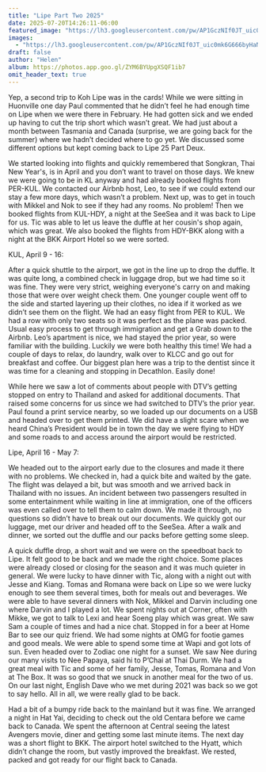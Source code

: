 ```yaml
---
title: "Lipe Part Two 2025"
date: 2025-07-20T14:26:11-06:00
featured_image: "https://lh3.googleusercontent.com/pw/AP1GczNIf0JT_uic0mk6G666byHaNu8LYkaWJldOH55M_pBIG7H6NBK_Cc-ZW_GCvjuCzgEaDAAp64EJvA-Y05s7tw0_SGOXs7zik-UJS6Xbdz41XIA7wVyDnybTF4VnXXWRCB-QDq9wIO7zTLFNPclIyKP4NQ=w1247-h935-s-no?authuser=0"
images:
  - "https://lh3.googleusercontent.com/pw/AP1GczNIf0JT_uic0mk6G666byHaNu8LYkaWJldOH55M_pBIG7H6NBK_Cc-ZW_GCvjuCzgEaDAAp64EJvA-Y05s7tw0_SGOXs7zik-UJS6Xbdz41XIA7wVyDnybTF4VnXXWRCB-QDq9wIO7zTLFNPclIyKP4NQ=w1247-h935-s-no?authuser=0"
draft: false
author: "Helen"
album: https://photos.app.goo.gl/ZYM6BYUpgXSQF1ib7
omit_header_text: true
---
```


Yep, a second trip to Koh Lipe was in the cards! While we were sitting in Huonville one day Paul commented that he didn’t feel he had enough time on Lipe when we were there in February. He had gotten sick and we ended up having to cut the trip short which wasn’t great. We had just about a month between Tasmania and Canada (surprise, we are going back for the summer) where we hadn’t decided where to go yet. We discussed some different options but kept coming back to Lipe 25 Part Deux. 

We started looking into flights and quickly remembered that Songkran, Thai New Year's, is in April and you don’t want to travel on those days. We knew we were going to be in KL anyway and had already booked flights from PER-KUL. We contacted our Airbnb host, Leo, to see if we could extend our stay a few more days, which wasn’t a problem. Next up, was to get in touch with Mikkel and Nok to see if they had any rooms. No problem! Then we booked flights from KUL-HDY, a night at the SeeSea and it was back to Lipe for us. Tic was able to let us leave the duffle at her cousin's shop again, which was great. We also booked the flights from HDY-BKK along with a night at the BKK Airport Hotel so we were sorted. 

KUL, April 9 - 16:

After a quick shuttle to the airport, we got in the line up to drop the duffle. It was quite long, a combined check in luggage drop, but we had time so it was fine. They were very strict, weighing everyone's carry on and making those that were over weight check them. One younger couple went off to the side and started layering up their clothes, no idea if it worked as we didn’t see them on the flight. We had an easy flight from PER to KUL. We had a row with only two seats so it was perfect as the plane was packed. Usual easy process to get through immigration and get a Grab down to the Airbnb. Leo’s apartment is nice, we had stayed the prior year, so were familiar with the building. Luckily we were both healthy this time! We had a couple of days to relax, do laundry, walk over to KLCC and go out for breakfast and coffee. Our biggest plan here was a trip to the dentist since it was time for a cleaning and stopping in Decathlon. Easily done! 

While here we saw a lot of comments about people with DTV’s getting stopped on entry to Thailand and asked for additional documents. That raised some concerns for us since we had switched to DTV’s the prior year. Paul found a print service nearby, so we loaded up our documents on a USB and headed over to get them printed. We did have a slight scare when we heard China’s President would be in town the day we were flying to HDY and some roads to and access around the airport would be restricted.  

Lipe, April 16 - May 7:
 
We headed out to the airport early due to the closures and made it there with no problems. We checked in, had a quick bite and waited by the gate. The flight was delayed a bit, but was smooth and we arrived back in Thailand with no issues. An incident between two passengers resulted in some entertainment while waiting in line at immigration, one of the officers was even called over to tell them to calm down. We made it through, no questions so didn’t have to break out our documents. We quickly got our luggage, met our driver and headed off to the SeeSea. After a walk and dinner, we sorted out the duffle and our packs before getting some sleep. 

A quick duffle drop, a short wait and we were on the speedboat back to Lipe. It felt good to be back and we made the right choice. Some places were already closed or closing for the season and it was much quieter in general. We were lucky to have dinner with Tic, along with a night out with Jesse and Kiang. Tomas and Romana were back on Lipe so we were lucky enough to see them several times, both for meals out and beverages. We were able to have several dinners with Nok, Mikkel and Darvin including one where Darvin and I played a lot. We spent nights out at Corner, often with Mikke, we got to talk to Lexi and hear Soeng play which was great. We saw Sam a couple of times and had a nice chat. Stopped in for a beer at Home Bar to see our quiz friend. We had some nights at OMG for footie games and good meals. We were able to spend some time at Wapi and got lots of sun. Even headed over to Zodiac one night for a sunset. We saw Nee during our many visits to Nee Papaya, said hi to P’Chai at Thai Durm. We had a great meal with Tic and some of her family, Jesse, Tomas, Romana and Von at The Box. It was so good that we snuck in another meal for the two of us. On our last night, English Dave who we met during 2021 was back so we got to say hello. All in all, we were really glad to be back. 

Had a bit of a bumpy ride back to the mainland but it was fine. We arranged a night in Hat Yai, deciding to check out the old Centara before we came back to Canada. We spent the afternoon at Central seeing the latest Avengers movie, diner and getting some last minute items. The next day was a short flight to BKK. The airport hotel switched to the Hyatt, which didn’t change the room, but vastly improved the breakfast. We rested, packed and got ready for our flight back to Canada.   

 
 

